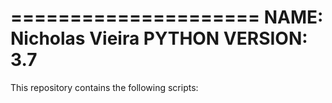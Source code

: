 =====================
NAME: Nicholas Vieira
PYTHON VERSION: 3.7
=====================

This repository contains the following scripts:

